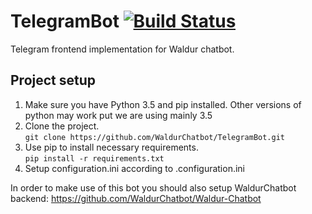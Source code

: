 # TelegramBot [![Build Status](https://travis-ci.org/WaldurChatbot/TelegramBot.svg?branch=master)](https://travis-ci.org/WaldurChatbot/TelegramBot)
Telegram frontend implementation for Waldur chatbot.

## Project setup  

1. Make sure you have Python 3.5 and pip installed. Other versions of python may work put we are using mainly 3.5
2. Clone the project.  
        `git clone https://github.com/WaldurChatbot/TelegramBot.git`  
3. Use pip to install necessary requirements.  
        `pip install -r requirements.txt`
4. Setup configuration.ini according to .configuration.ini

In order to make use of this bot you should also setup WaldurChatbot backend: https://github.com/WaldurChatbot/Waldur-Chatbot
